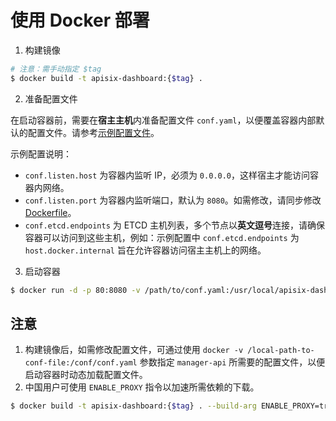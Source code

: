 <!--
#
# Licensed to the Apache Software Foundation (ASF) under one or more
# contributor license agreements.  See the NOTICE file distributed with
# this work for additional information regarding copyright ownership.
# The ASF licenses this file to You under the Apache License, Version 2.0
# (the "License"); you may not use this file except in compliance with
# the License.  You may obtain a copy of the License at
#
#     http://www.apache.org/licenses/LICENSE-2.0
#
# Unless required by applicable law or agreed to in writing, software
# distributed under the License is distributed on an "AS IS" BASIS,
# WITHOUT WARRANTIES OR CONDITIONS OF ANY KIND, either express or implied.
# See the License for the specific language governing permissions and
# limitations under the License.
#
-->

# 使用 Docker 部署

1. 构建镜像

```sh
# 注意：需手动指定 $tag
$ docker build -t apisix-dashboard:{$tag} .
```

2. 准备配置文件

在启动容器前，需要在**宿主主机**内准备配置文件 `conf.yaml`，以便覆盖容器内部默认的配置文件。请参考[示例配置文件](./examples/docker-conf-example.yaml)。

示例配置说明：

- `conf.listen.host` 为容器内监听 IP，必须为 `0.0.0.0`，这样宿主才能访问容器内网络。
- `conf.listen.port` 为容器内监听端口，默认为 `8080`。如需修改，请同步修改 [Dockerfile](../Dockerfile)。
- `conf.etcd.endpoints` 为 ETCD 主机列表，多个节点以**英文逗号**连接，请确保容器可以访问到这些主机，例如：示例配置中 `conf.etcd.endpoints` 为 `host.docker.internal` 旨在允许容器访问宿主主机上的网络。

3. 启动容器

```sh
$ docker run -d -p 80:8080 -v /path/to/conf.yaml:/usr/local/apisix-dashboard/conf/conf.yaml --name apisix-dashboard apisix-dashboard:{$tag}
```

## 注意

1. 构建镜像后，如需修改配置文件，可通过使用 `docker -v /local-path-to-conf-file:/conf/conf.yaml` 参数指定 `manager-api` 所需要的配置文件，以便启动容器时动态加载配置文件。
2. 中国用户可使用 `ENABLE_PROXY` 指令以加速所需依赖的下载。

```sh
$ docker build -t apisix-dashboard:{$tag} . --build-arg ENABLE_PROXY=true
```
